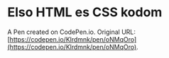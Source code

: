 # Elso HTML es CSS kodom

A Pen created on CodePen.io. Original URL: [https://codepen.io/Klrdmnk/pen/oNMqOro](https://codepen.io/Klrdmnk/pen/oNMqOro).

